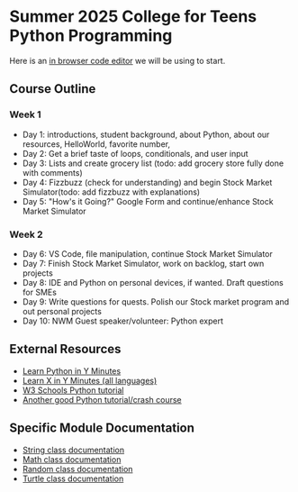 # Summer 2025 College for Teens Python Programming

Here is an [in browser code editor](https://www.online-python.com/) we will be using to start.

## Course Outline

### Week 1
* Day 1: introductions, student background, about Python, about our resources, HelloWorld, favorite number, 
* Day 2: Get a brief taste of loops, conditionals, and user input
* Day 3: Lists and create grocery list (todo: add grocery store fully done with comments)
* Day 4: Fizzbuzz (check for understanding) and begin Stock Market Simulator(todo: add fizzbuzz with explanations)
* Day 5: "How's it Going?" Google Form and continue/enhance Stock Market Simulator

### Week 2
* Day 6: VS Code, file manipulation, continue Stock Market Simulator
* Day 7: Finish Stock Market Simulator, work on backlog, start own projects
* Day 8: IDE and Python on personal devices, if wanted. Draft questions for SMEs
* Day 9: Write questions for quests. Polish our Stock market program and out personal projects
* Day 10: NWM Guest speaker/volunteer: Python expert

## External Resources
* [Learn Python in Y Minutes](https://learnxinyminutes.com/docs/python/)
* [Learn X in Y Minutes (all languages)](https://learnxinyminutes.com/)
* [W3 Schools Python tutorial](https://www.w3schools.com/python/)
* [Another good Python tutorial/crash course](https://www.tutorialspoint.com/python/index.htm)

## Specific Module Documentation
* [String class documentation](https://docs.python.org/2/library/strings.html)
* [Math class documentation](https://docs.python.org/2/library/math.html?highlight=math#module-math)
* [Random class documentation](https://docs.python.org/2/library/random.html?highlight=random#module-random)
* [Turtle class documentation](https://docs.python.org/3/library/turtle.html)

